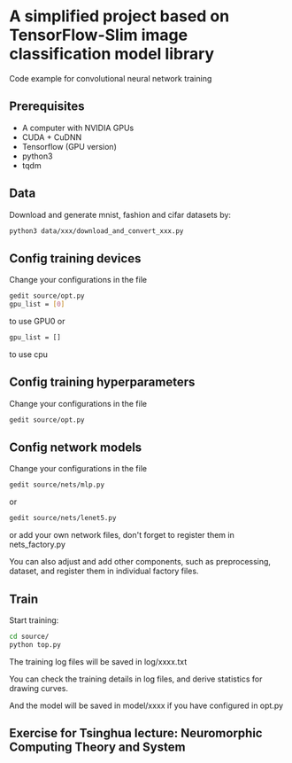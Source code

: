 # A simplified project based on TensorFlow-Slim image classification model library

Code example for convolutional neural network training

## Prerequisites
- A computer with NVIDIA GPUs
- CUDA + CuDNN
- Tensorflow (GPU version)
- python3
- tqdm


## Data
Download and generate mnist, fashion and cifar datasets by:
```bash
python3 data/xxx/download_and_convert_xxx.py
```

## Config training devices
Change your configurations in the file
```bash
gedit source/opt.py
gpu_list = [0]
```
to use GPU0
or
```bash
gpu_list = []
```
to use cpu


## Config training hyperparameters
Change your configurations in the file
```bash
gedit source/opt.py
```

## Config network models
Change your configurations in the file
```bash
gedit source/nets/mlp.py
```
or
```bash
gedit source/nets/lenet5.py
```
or add your own network files, don't forget to register them in nets_factory.py

You can also adjust and add other components, such as preprocessing, dataset, and register them in individual factory files.

## Train
Start training:
```bash
cd source/
python top.py
```
The training log files will be saved in log/xxxx.txt

You can check the training details in log files, and derive statistics for drawing curves.

And the model will be saved in model/xxxx if you have configured in opt.py


## Exercise for Tsinghua lecture: Neuromorphic Computing Theory and System


